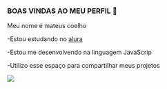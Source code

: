 ### BOAS VINDAS AO MEU PERFIL 👀

Meu nome é mateus coelho

-Estou estudando no [alura](https://www.alura.com.br)

-Estou me desenvolvendo na linguagem JavaScrip

-Utilizo esse espaço para compartilhar meus projetos

![](https://media1.tenor.com/m/PbxvKgSWVsUAAAAd/trent-alexander-arnold-alexander-arnold.gif)
